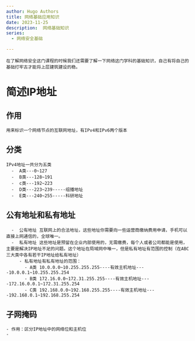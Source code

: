 ```yaml
---
author: Hugo Authors
title: 网络基础应用知识
date: 2023-11-25
description:  网络基础知识
series: 
  - 网络安全基础

---
```

```
在了解网络安全这门课程的时候我们还需要了解一下网络这门学科的基础知识，自己有将自己的基础打牢古才能将上层建筑建设的稳。
```
<!--more-->
# 简述IP地址
  ## 作用 
    用来标识一个网络节点的互联网地址，有IPv4和IPv6两个版本
  ## 分类 
    IPv4地址一共分为五类
      -  A类---0~127
      -  B类---128~191
      -  c类---192~223
      -  D类---223~239-----组播地址
      -  E类---240~255-----科研地址
  ## 公有地址和私有地址
  ```
    -  公有地址 互联网上的合法地址，这些地址你需要向一些运营商缴纳费用申请，手机可以直接上网通信的，全球唯一。
    -  私有地址 这些地址是预留在企业内部使用的，无需缴费，每个人或者公司都能是使用，主要是解决IP地址不足的问题。这个地址在局域网中唯一，但是私有地址有范围的控制（在ABC三大类中各有若干IP地址给私有地址）
       - 私有地址有私有地址的范围：
         - A类 10.0.0.0~10.255.255.255----有效主机地址----10.0.0.1~10.255.255.254
         - B类 172.16.0.0~172.31.255.255----有效主机地址----172.16.0.0.1~172.31.255.254
         - C类 192.168.0.0~192.168.255.255----有效主机地址----192.168.0.1~192.168.255.254
  ```
  ## 子网掩码
    - 作用：区分IP地址中的网络位和主机位
    - 